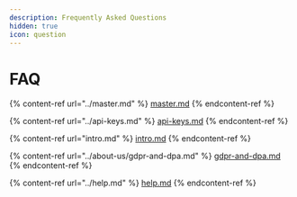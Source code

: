 ```yaml
---
description: Frequently Asked Questions
hidden: true
icon: question
---
```


# FAQ

{% content-ref url="../master.md" %}
[master.md](../master.md)
{% endcontent-ref %}

{% content-ref url="../api-keys.md" %}
[api-keys.md](../api-keys.md)
{% endcontent-ref %}

{% content-ref url="intro.md" %}
[intro.md](intro.md)
{% endcontent-ref %}

{% content-ref url="../about-us/gdpr-and-dpa.md" %}
[gdpr-and-dpa.md](../about-us/gdpr-and-dpa.md)
{% endcontent-ref %}

{% content-ref url="../help.md" %}
[help.md](../help.md)
{% endcontent-ref %}
